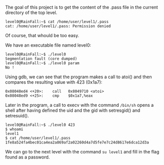 The goal of this project is to get the content of the .pass file in the current directory of the top level.
```
level0@RainFall:~$ cat /home/user/level1/.pass
cat: /home/user/level1/.pass: Permission denied
```
Of course, that whould be too easy.

We have an executable file named level0:
```
level0@RainFall:~$ ./level0 
Segmentation fault (core dumped)
level0@RainFall:~$ ./level0 param
No !
```

Using gdb, we can see that the program makes a call to atoi() and then compares the resulting value with 423 (0x1a7):
```
0x08048ed4 <+20>:    call   0x8049710 <atoi>
0x08048ed9 <+25>:    cmp    $0x1a7,%eax
```

Later in the program, a call to execv with the command `/bin/sh` opens a shell after having defined the uid and the gid with setresgid() and setresuid().

```
level0@RainFall:~$ ./level0 423
$ whoami
level1
$ cat /home/user/level1/.pass
1fe8a524fa4bec01ca4ea2a869af2a02260d4a7d5fe7e7c24d8617e6dca12d3a
```

We can go to the next level with the command `su level1` and fill in the flag found as a password.
